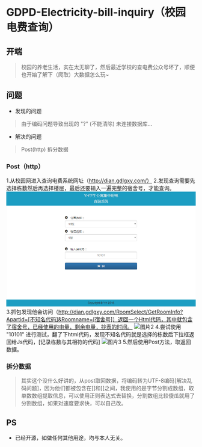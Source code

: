 # GDPD-Electricity-bill-inquiry（校园电费查询）
## 开端
> 校园的养老生活，实在太无聊了，然后最近学校的查电费公众号坏了，顺便也开始了解下（爬取）大数据怎么玩~
## 问题
* 发现的问题
> 由于编码问题导致出现的 "?" (不能清除)
> 未连接数据库...
* 解决的问题
> Post(http)
> 拆分数据
### Post（http）
1.从校园网进入查询电费系统网址（http://dian.gdlgxy.com/）
2.发现查询需要先选择栋数然后再选择楼层，最后还要输入一遍完整的宿舍号，才能查询。
![图片1](https://raw.githubusercontent.com/Mr-huangyh/GDPD-Electricity-bill-inquiry/master/Img/1.png)
3.抓包发现他会访问（http://dian.gdlgxy.com/RoomSelect/GetRoomInfo?Apartid=[不知名代码]&Roomname=[宿舍号]）返回一个Html代码，其中就包含了宿舍号，已经使用的电量，剩余电量，抄表的时间。
![图片2](https://raw.githubusercontent.com/Mr-huangyh/GDPD-Electricity-bill-inquiry/master/Img/2.png)
4.尝试使用 "10101" 进行测试，翻了下html代码，发现不知名代码就是选择的栋数后下拉框返回给Js代码，[记录栋数与其相符的代码]
![图片3](https://raw.githubusercontent.com/Mr-huangyh/GDPD-Electricity-bill-inquiry/master/Img/3.png)
5.然后使用Post方法，取返回数据。
### 拆分数据
>其实这个没什么好讲的，从post取回数据，将编码转为UTF-8编码[解决乱码问题]，因为他们都被包含在[<label class="infolab">]和[</label>]之间，我使用的是字节分割成数组，取单数数组提取信息，可以使用正则表达式去替换，分割数组比较傻瓜就用了分割数组，如果对速度要求快，可以自己改。
## PS
* 已经开源，如做任何其他用途，均与本人无关。
